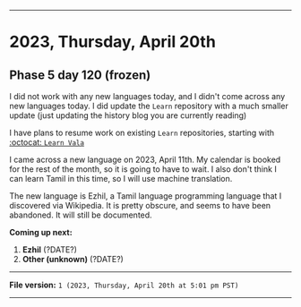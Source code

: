 
***

# 2023, Thursday, April 20th

## Phase 5 day 120 (frozen)

I did not work with any new languages today, and I didn't come across any new languages today. I did update the `Learn` repository with a much smaller update (just updating the history blog you are currently reading)

I have plans to resume work on existing `Learn` repositories, starting with [:octocat: `Learn Vala`](https://github.com/seanpm2001/Learn-Vala/)

I came across a new language on 2023, April 11th. My calendar is booked for the rest of the month, so it is going to have to wait. I also don't think I can learn Tamil in this time, so I will use machine translation.

The new language is Ezhil, a Tamil language programming language that I discovered via Wikipedia. It is pretty obscure, and seems to have been abandoned. It will still be documented.

**Coming up next:**

1. **Ezhil** (?DATE?)
2. **Other (unknown)** (?DATE?)

<!-- Today wasn't planned to be a development day for new repositories. I am taking a temporary break from it to work on other projects. If I can gather more languages, I might start phase 4 (2022) earlier. <!-- Work is being done to get the [`Learn`](https://github.com/seanpm2001/Learn/) repository back up to date, as I couldn't keep up in the last 3 days of phase 3 of 2022. The current phase finished yesterday (2022, Tuesday, November 29th) new repositories are expected to start being created at an unknown time in 2022 December. !--> 

<!-- This is the end of phase 4 (2022) of the acceleration project for `seanpm2001/Learn`. !-->

***

**File version:** `1 (2023, Thursday, April 20th at 5:01 pm PST)`

***
